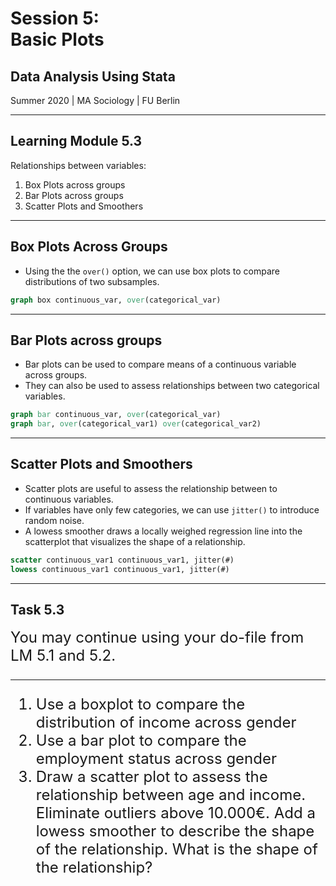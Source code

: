 # Session 5: <br> Basic Plots
## Data Analysis Using Stata

Summer 2020 | MA Sociology | FU Berlin


---

## Learning Module 5.3

Relationships between variables:

1. Box Plots across groups
2. Bar Plots across groups
3. Scatter Plots and Smoothers

---

## Box Plots Across Groups

- Using the the `over()` option, we can use box plots to compare distributions of two subsamples.

```stata
graph box continuous_var, over(categorical_var)
```
<!-- .element class="fragment"-->

---

## Bar Plots across groups

- Bar plots can be used to compare means of a continuous variable across groups.
- They can also be used to assess relationships between two categorical variables.

```stata
graph bar continuous_var, over(categorical_var)
graph bar, over(categorical_var1) over(categorical_var2)
```
<!-- .element class="fragment"-->

---

## Scatter Plots and Smoothers

- Scatter plots are useful to assess the relationship between to continuous variables.
- If variables have only few categories, we can use `jitter()` to introduce random noise.
- A lowess smoother draws a locally weighed regression line into the scatterplot that visualizes the shape of a relationship.

```stata
scatter continuous_var1 continuous_var1, jitter(#)
lowess continuous_var1 continuous_var1, jitter(#)
```
<!-- .element class="fragment"-->

---


## Task 5.3

<div style="font-size:1.5rem">
You may continue using your do-file from LM 5.1 and 5.2.

---
1. Use a boxplot to compare the distribution of income across gender
2. Use a bar plot to compare the employment status across gender
3. Draw a scatter plot to assess the relationship between age and income. Eliminate outliers above 10.000€. Add a lowess smoother to describe the shape of the relationship. What is the shape of the relationship?

</div>
